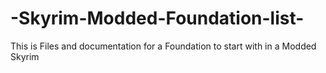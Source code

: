 # -Skyrim-Modded-Foundation-list-
This is Files and documentation for a Foundation to start with in a Modded Skyrim
